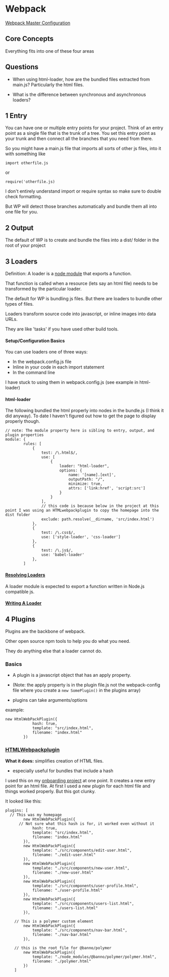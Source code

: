 # Webpack

[Webpack Master Configuration](https://webpack.js.org/configuration/)

## Core Concepts

Everything fits into one of these four areas

## Questions

- When using html-loader, how are the bundled files extracted from main.js? Particularly the html files. 

- What is the difference between synchronous and asynchronous loaders?

## 1 Entry

You can have one or multiple entry points for your project. Think of an entry point as a single file that is the trunk of a tree. You set this entry point as your trunk and then connect all the branches that you need from there. 

So you might have a main.js file that imports all sorts of other js files, into it with something like

`import otherfile.js`

or 

`require('otherfile.js)`

I don't entirely understand import or require syntax so make sure to double check formatting.

But WP will detect those branches automatically and bundle them all into one file for you.

## 2 Output

The default of WP is to create and bundle the files into a dist/ folder in the root of your project

## 3 Loaders

Definition: A loader is a [node module](https://www.w3schools.com/nodejs/nodejs_modules.asp) that exports a function.

That function is called when a resource (lets say an html file) needs to be transformed by the particular loader.

The default for WP is bundling js files. But there are loaders to bundle other types of files.

Loaders transform source code into javascript, or inline images into data URLs.

They are like 'tasks' if you have used other build tools.

#### Setup/Configuration Basics

You can use loaders one of three ways:

- In the webpack.config.js file
- Inline in your code in each import statement
- In the command line

I have stuck to using them in webpack.config.js (see example in html-loader)


#### html-loader

The following bundled the html properly into nodes in the bundle.js (I think it did anyway). To date I haven't figured out how to get the page to display properly though.

```
// note: The module property here is sibling to entry, output, and plugin properties
module: {
		rules: [
			{
				test: /\.html$/,
				use: [
					{
						loader: "html-loader",
						options: {
							name: '[name].[ext]',
							outputPath: "/",
							minimize: true,
							attrs: ['link:href', 'script:src']
						}
					}
				],
				// this code is because below in the project at this point I was using an HTMLwebpackplugin to copy the homepage into the dist folder
				exclude: path.resolve(__dirname, 'src/index.html')
			},
			{
				test: /\.css$/,
				use: ['style-loader', 'css-loader']
			},
			{
				test: /\.js$/,
				use: 'babel-loader'
			},
		]
```

#### [Resolving Loaders](./webpack-in-depth/resolve-loaders.md)

A loader module is expected to export a function written in Node.js compatible js. 

#### [Writing A Loader](https://webpack.js.org/contribute/writing-a-loader/)

## 4 Plugins

Plugins are the backbone of webpack. 

Other open source npm tools to help you do what you need. 

They do anything else that a loader cannot do.

### Basics

- A plugin is a javascript object that has an apply property. 

- (Note: the apply property is in the plugin file.js not the webpack-config file where you create a `new SomePlugin()` in the plugins array)

- plugins can take arguments/options

example:

```
new HtmlWebPackPlugin({
			hash: true,
			template: "src/index.html",
			filename: "index.html"
		})
```


### [HTMLWebpackplugin](https://webpack.js.org/plugins/html-webpack-plugin/)

**What it does:** simplifies creation of HTML files.

- especially useful for bundles that include a hash

I used this on my [onboarding project](https://github.com/Jropp/jason-ropp-js-iobp/pull/35) at one point. It creates a new entry point for an html file. At first I used a new plugin for each html file and things worked properly. But this got clunky. 

It looked like this:

```
plugins: [
  // This was my homepage
		new HtmlWebPackPlugin({
      // Not sure what this hash is for, it worked even without it
			hash: true,
			template: "src/index.html",
			filename: "index.html"
		}),
		new HtmlWebPackPlugin({
			template: "./src/components/edit-user.html",
			filename: "./edit-user.html"
		}),
		new HtmlWebPackPlugin({
			template: "./src/components/new-user.html",
			filename: "./new-user.html"
		}),
		new HtmlWebPackPlugin({
			template: "./src/components/user-profile.html",
			filename: "./user-profile.html"
		}),
		new HtmlWebPackPlugin({
			template: "./src/components/users-list.html",
			filename: "./users-list.html"
		}),

    // This is a polymer custom element
		new HtmlWebPackPlugin({
			template: "./src/components/nav-bar.html",
			filename: "./nav-bar.html"
		}),

    // this is the root file for @banno/polymer
		new HtmlWebPackPlugin({
			template: "./node_modules/@banno/polymer/polymer.html",
			filename: "./polymer.html"
		})
	]
```